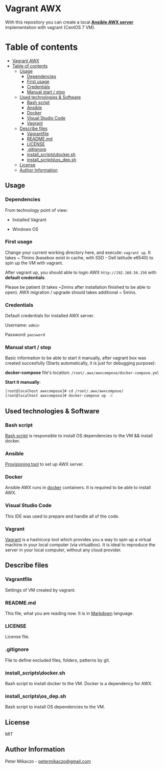 # Vagrant AWX

With this repository you can create a local **[Ansible AWX server](https://github.com/ansible/awx)** implementation with vagrant (CentOS 7 VM).


# Table of contents

- [Vagrant AWX](#vagrant-awx)
- [Table of contents](#table-of-contents)
  - [Usage](#usage)
    - [Dependencies](#dependencies)
    - [First usage](#first-usage)
    - [Credentials](#credentials)
    - [Manual start / stop](#manual-start--stop)
  - [Used technologies & Software](#used-technologies--software)
    - [Bash script](#bash-script)
    - [Ansible](#ansible)
    - [Docker](#docker)
    - [Visual Studio Code](#visual-studio-code)
    - [Vagrant](#vagrant)
  - [Describe files](#describe-files)
    - [Vagrantfile](#vagrantfile)
    - [README.md](#readmemd)
    - [LICENSE](#license)
    - [.gitignore](#gitignore)
    - [install_scripts\docker.sh](#install_scriptsdockersh)
    - [install_scripts\os_dep.sh](#install_scriptsos_depsh)
  - [License](#license-1)
  - [Author Information](#author-information)

## Usage

### Dependencies

From technology point of view:

- Installed Vagrant

- Windows OS

### First usage

Change your current working directory here, and execute: `vagrant up`. It takes ~ 11mins (basebox exist in cache, with SSD - Dell latitude e6540) to spin up the VM with vagrant.

After vagrant up, you should able to login AWX `http://192.168.56.150` with **default credentials**.

Please be patient (it takes ~2mins after installation finished to be able to open). AWX migration / upgrade should takes additional ~ 5mins.

### Credentials

Default credentials for installed AWX server.

Username: `admin`

Password: `password`

### Manual start / stop

Basic information to be able to start it manually, after vagrant box was created succesfully (Starts automatically, it is just for debugging purpose):

**docker-compose** file's location: `/root/.awx/awxcompose/docker-compose.yml`

**Start it manually**:
```sh
[root@localhost awxcompose]# cd /root/.awx/awxcompose/
[root@localhost awxcompose]# docker-compose up -d
```

## Used technologies & Software

### Bash script

[Bash script](https://medium.com/sysf/bash-scripting-everything-you-need-to-know-about-bash-shell-programming-cd08595f2fba) is responsible to install OS dependencies to the VM && install docker.

### Ansible

[Provisioning tool](https://www.ansible.com/) to set up AWX server.

### Docker

Ansible AWX runs in [docker](https://www.docker.com/) containers. It is required to be able to install AWX.

### Visual Studio Code

This IDE was used to prepare and handle all of the code.

### Vagrant

[Vagrant](https://www.vagrantup.com/) is a hashicorp tool which provides you a way to spin up a virtual machine in your local computer (via virtualbox). It is ideal to reproduce the server in your local computer, without any cloud provider.

## Describe files

### Vagrantfile

Settings of VM created by vagrant.

### README.md

This file, what you are reading now. It is in [Markdown](https://www.markdownguide.org/getting-started/) language.

### LICENSE

License file.

### .gitignore

File to define excluded files, folders, patterns by git.

### install_scripts\docker.sh

Bash script to install docker to the VM. Docker is a dependency for AWX.

### install_scripts\os_dep.sh

Bash script to install OS dependencies to the VM.

## License

MIT

## Author Information

Peter Mikaczo - <petermikaczo@gmail.com>